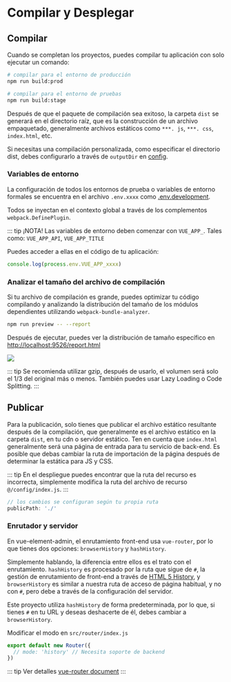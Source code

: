 # Compilar y Desplegar

## Compilar

Cuando se completan los proyectos, puedes compilar tu aplicación con solo ejecutar un comando:

```bash
# compilar para el entorno de producción
npm run build:prod

# compilar para el entorno de pruebas
npm run build:stage
```

Después de que el paquete de compilación sea exitoso, la carpeta `dist` se generará en el directorio raíz, que es la construcción de un archivo empaquetado, generalmente archivos estáticos como `***. js`, `***. css`, `index.html`, etc.

Si necesitas una compilación personalizada, como especificar el directorio dist, debes configurarlo a través de `outputDir` en [config](https://github.com/PanJiaChen/vue-element-admin/blob/master/vue.config.js).

### Variables de entorno

La configuración de todos los entornos de prueba o variables de entorno formales se encuentra en el archivo `.env.xxxx` como [.env.development](https://github.com/PanJiaChen/vue-element-admin/blob/master/.env.development).

Todos se inyectan en el contexto global a través de los complementos `webpack.DefinePlugin`.

::: tip ¡NOTA!
Las variables de entorno deben comenzar con `VUE_APP_`. Tales como: `VUE_APP_API`, `VUE_APP_TITLE`

Puedes acceder a ellas en el código de tu aplicación:

```js
console.log(process.env.VUE_APP_xxxx)
```

### Analizar el tamaño del archivo de compilación

Si tu archivo de compilación es grande, puedes optimizar tu código compilando y analizando la distribución del tamaño de los módulos dependientes utilizando `webpack-bundle-analyzer`.

```bash
npm run preview -- --report
```

Después de ejecutar, puedes ver la distribución de tamaño específico en [http://localhost:9526/report.html](http://localhost:9526/report.html)

![](https://wpimg.wallstcn.com/3fddf034-2b38-4299-b0d2-b748fb2abef0.jpg)

::: tip
Se recomienda utilizar gzip, después de usarlo, el volumen será solo el 1/3 del original más o menos. También puedes usar Lazy Loading o Code Splitting.
:::

## Publicar

Para la publicación, solo tienes que publicar el archivo estático resultante después de la compilación, que generalmente es el archivo estático en la carpeta `dist`, en tu cdn o servidor estático. Ten en cuenta que `index.html` generalmente será una página de entrada para tu servicio de back-end. Es posible que debas cambiar la ruta de importación de la página después de determinar la estática para JS y CSS.

::: tip
En el despliegue puedes encontrar que la ruta del recurso es incorrecta, simplemente modifica la ruta del archivo de recurso `@/config/index.js`.
:::

```js
// los cambios se configuran según tu propia ruta
publicPath: './'
```

### Enrutador y servidor

En vue-element-admin, el enrutamiento front-end usa `vue-router`, por lo que tienes dos opciones: `browserHistory` y `hashHistory`.

Simplemente hablando, la diferencia entre ellos es el trato con el enrutamiento. `hashHistory` es procesado por la ruta que sigue de `#`, la gestión de enrutamiento de front-end a través de [HTML 5 History](https://developer.mozilla.org/en-US/docs/Web/API/History_API), y `browserHistory` es similar a nuestra ruta de acceso de página habitual, y no con `#`, pero debe a través de la configuración del servidor.

Este proyecto utiliza `hashHistory` de forma predeterminada, por lo que, si tienes `#` en tu URL y deseas deshacerte de él, debes cambiar a `browserHistory`.

Modificar el modo en `src/router/index.js`

```js
export default new Router({
  // mode: 'history' // Necesita soporte de backend
})
```

::: tip
Ver detalles [vue-router document](https://router.vuejs.org/guide/essentials/history-mode.html)
:::
